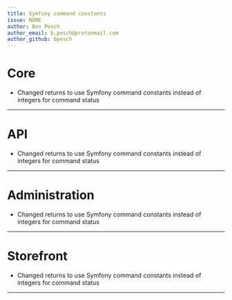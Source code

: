 ```yaml
---
title: Symfony command constants  
issue: NONE  
author: Ben Pesch  
author_email: b.pesch@protonmail.com   
author_github: bpesch
---
```

# Core
* Changed returns to use Symfony command constants instead of integers for command status
___
# API
* Changed returns to use Symfony command constants instead of integers for command status
___
# Administration
* Changed returns to use Symfony command constants instead of integers for command status
___
# Storefront
* Changed returns to use Symfony command constants instead of integers for command status
___
